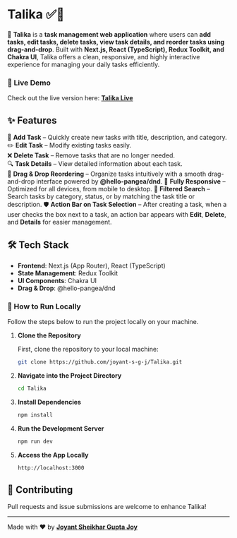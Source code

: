 # Talika ✅📝

🚀 **Talika** is a **task management web application** where users can **add tasks, edit tasks, delete tasks, view task details, and reorder tasks using drag-and-drop**. Built with **Next.js, React (TypeScript), Redux Toolkit, and Chakra UI**, Talika offers a clean, responsive, and highly interactive experience for managing your daily tasks efficiently.

### 🔗 Live Demo  
Check out the live version here: **[Talika Live](https://amartalika.vercel.app/)**

## ✨ Features  
📝 **Add Task** – Quickly create new tasks with title, description, and category.  
✏️ **Edit Task** – Modify existing tasks easily.  
❌ **Delete Task** – Remove tasks that are no longer needed.  
🔍 **Task Details** – View detailed information about each task.  
🎯 **Drag & Drop Reordering** – Organize tasks intuitively with a smooth drag-and-drop interface powered by **@hello-pangea/dnd**.
📱 **Fully Responsive** – Optimized for all devices, from mobile to desktop.
🔎 **Filtered Search** – Search tasks by category, status, or by matching the task title or description.
🛡️ **Action Bar on Task Selection** – After creating a task, when a user checks the box next to a task, an action bar appears with **Edit**, **Delete**, and **Details** for easier management.

## 🛠️ Tech Stack  
- **Frontend**: Next.js (App Router), React (TypeScript)  
- **State Management**: Redux Toolkit  
- **UI Components**: Chakra UI  
- **Drag & Drop**: @hello-pangea/dnd

### 🚀 How to Run Locally

Follow the steps below to run the project locally on your machine.

1. **Clone the Repository**

   First, clone the repository to your local machine:
   ```bash
   git clone https://github.com/joyant-s-g-j/Talika.git

2. **Navigate into the Project Directory**
    ```bash
    cd Talika

3. **Install Dependencies**
    ```bash
    npm install

4. **Run the Development Server**
    ```bash
    npm run dev

5. **Access the App Locally**
    ```bash
    http://localhost:3000

## 🤝 Contributing  
Pull requests and issue submissions are welcome to enhance Talika!

---

Made with ❤️ by **[Joyant Sheikhar Gupta Joy](https://joyant.me)**
